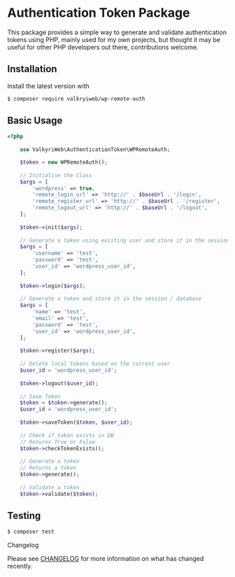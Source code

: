 # Authentication Token Package

This package provides a simple way to generate and validate authentication tokens using PHP, mainly used for my own projects, but thought it may be useful for other PHP developers out there, contributions welcome.

## Installation

Install the latest version with

```bash
$ composer require valkryiweb/wp-remote-auth
```

## Basic Usage

```php
<?php
    
    use ValkyriWeb\AuthenticationToken\WPRemoteAuth;

    $token = new WPRemoteAuth();
    
    // Initialise the Class
    $args = [
        'wordpress' => true,
        'remote_login_url' => 'http://' . $baseUrl . '/login',
        'remote_register_url' => 'http://' . $baseUrl . '/register',
        'remote_logout_url' => 'http://' . $baseUrl . '/logout',
    ];
    
    $token->init($args);
    
    // Generate a token using existing user and store it in the session / database
    $args = [
        'username' => 'test',
        'password' => 'test',
        'user_id' => 'wordpress_user_id',
    ];
    
    $token->login($args);
    
    // Generate a token and store it in the session / database
    $args = [
        'name' => 'test',
        'email' => 'test',
        'password' => 'test',
        'user_id' => 'wordpress_user_id',
    ];
    
    $token->register($args);
    
    // Delete local tokens based on the current user
    $user_id = 'wordpress_user_id';
    
    $token->logout($user_id);
    
    // Save Token
    $token = $token->generate();
    $user_id = 'wordpress_user_id';
    
    $token->saveToken($token, $user_id);
    
    // Check if token exists in DB
    // Returns True or False
    $token->checkTokenExists();
    
    // Generate a token
    // Returns a token
    $token->generate();
    
    // Validate a token
    $token->validate($token);

```

## Testing

``` bash
$ composer test
```

Changelog

Please see [CHANGELOG](CHANGELOG.md) for more information on what has changed recently.

